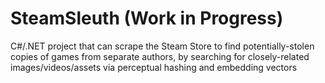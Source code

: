 # SteamSleuth (Work in Progress)
C#/.NET project that can scrape the Steam Store to find potentially-stolen copies of games from separate authors, by searching for closely-related images/videos/assets via perceptual hashing and embedding vectors
